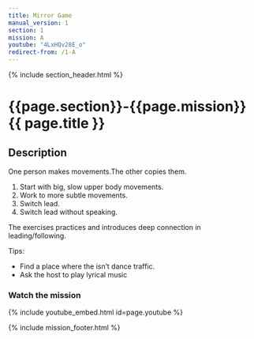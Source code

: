 ```yaml
---
title: Mirror Game
manual_version: 1
section: 1
mission: A
youtube: "4LxHQv28E_o"
redirect-from: /1-A
---
```

{% include section_header.html %}

# {{page.section}}-{{page.mission}} {{ page.title }}

## Description

One person makes movements.The other copies them. 

1. Start with big, slow upper body movements. 
2. Work to more subtle movements. 
3. Switch lead. 
4. Switch lead without speaking. 

The exercises practices and introduces deep connection in leading/following. 

Tips: 
* Find a place where the isn’t dance traffic. 
* Ask the host to play lyrical music

### Watch the mission

{% include youtube_embed.html id=page.youtube %}

{% include mission_footer.html %}

